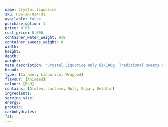 ```yaml
---
name: Crystal liquorice
sku: HBG-JR-034-01
available: false
purchase_option: 1
price: 0.01
cost_price: 0.006
container_water_weight: 919
container_sweets_weight: 0
width: 
height: 
depth: 
weight: 
meta_description: 'Crystal Liquorice only ú1/100g. Traditional sweets and more at Humbugs Confectionery Store. Specialists in satisfying your sweet tooth!'
brand: 
type: [Caramel, Liquorice, Wrapped]
flavour: [Aniseed]
colour: [Red]
contains: [Gluten, Lactose, Nuts, Sugar, Gelatin]
ingredients: 
serving_size: 
energy: 
protein: 
carbohydrates: 
fat: 
---
```

